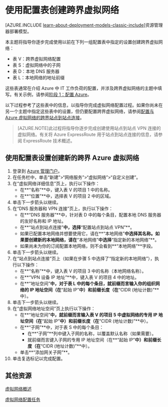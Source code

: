 <properties
	pageTitle="使用配置表的虚拟网络 | Windows Azure"
	description="了解如何使用预先确定的设置通过配置表中的设置配置跨界 Azure 虚拟网络。"
	documentationCenter=""
	services="virtual-machines"
	authors="JoeDavies-MSFT"
	manager="timlt"
	editor=""
	tags="azure-service-management"/>

<tags
	ms.service="virtual-machines"
	ms.date="10/20/2015"
	wacn.date="12/31/2015"/>

# 使用配置表创建跨界虚拟网络

[AZURE.INCLUDE [learn-about-deployment-models-classic-include](../includes/learn-about-deployment-models-classic-include.md)]资源管理器部署模型。

本主题将指导你逐步完成使用以前在下列一组配置表中指定的设置创建跨界虚拟网络：

- 表 V：跨界虚拟网络配置
- 表 S：虚拟网络中的子网
- 表 D：本地 DNS 服务器
- 表 L：本地网络的地址前缀

这些表通常在介绍 Azure 中 IT 工作负荷的配置，并涉及跨界虚拟网络的主题中填写。有关示例，请参阅[阶段 1：配置 Azure](/documentation/articles/virtual-machines-workload-intranet-sharepoint-phase1)。

以下过程参考了这些表中的信息，以指导你完成虚拟网络配置过程。如果你尚未在另一个主题中指定这些表中的设置，但仍要配置跨界虚拟网络，请参阅[配置与 Azure 虚拟网络的跨界站点到站点连接](https://msdn.microsoft.com/zh-CN/library/dn133795.aspx)。

> [AZURE.NOTE]此过程将指导你逐步完成创建使用站点到站点 VPN 连接的虚拟网络。有关将 Azure ExpressRoute 用于站点到站点连接的信息，请参阅 <!--[-->ExpressRoute 技术概述<!--](/documentation/articles/expressroute-introduction)-->。

## 使用配置表设置创建新的跨界 Azure 虚拟网络

1. 登录到 [Azure 管理门户](https://manage.windowsazure.cn/)。
2. 在任务栏中，单击“新建”>“网络服务”>“虚拟网络”>“自定义创建”。
3. 在“虚拟网络详细信息”页上，执行以下操作：
	- 在**“名称”**中，键入表 V 的项目 1 中的名称。
	- 在**“位置”**中，选择表 V 的项目 2 中的区域。
4. 单击下一步箭头以继续。
5. 在“DNS 服务器和 VPN 连接”页上，执行以下操作：
	- 在**“DNS 服务器”**中，针对表 D 中的每个条目，配置本地 DNS 服务器的友好名称和 IP 地址。
	- 在**“站点到站点连接”**中，选择**“配置站点到站点 VPN”**。
	- 如果已配置本地网络并想要使用它，请在**“本地网络”**中选择其名称。如果要创建新的本地网络，请在**“本地网络”**中选择**“指定新的本地网络”**。
	- 如果尚未为你的订阅配置本地网络，则不会看到**“本地网络”**字段。
6. 单击下一步箭头以继续。
7. 在“站点到站点连接”页上（如果在步骤 5 中选择了“指定新的本地网络”），执行以下操作：
	- 在**“名称”**中，键入表 V 的项目 3 中的名称（本地网络名称）。
	- 在**“VPN 设备 IP 地址”**中，键入表 V 的项目 4 中的地址。
	- 在**“地址空间”**中，对于表 L 中的每个条目，就前缀而言输入你的组织网络的 IP 地址空间（在**“起始 IP”**中）和前缀长度（在**“CIDR (地址计数)”**中）。
8. 单击下一步箭头以继续。
9. 在“虚拟网络地址空间”页上执行以下操作：
	- 在**“地址空间”**中，就前缀而言输入表 V 的项目 5 中虚拟网络的专用 IP 地址空间（在**“起始 IP”**中）和前缀长度（在**“CIDR (地址计数)”**中）。
	- 在**“子网”**中，对于表 S 中的每个条目：
		- 在**“子网”**列中键入子网的名称，以覆盖默认名称（如果需要）。
		- 就前缀而言键入子网的专用 IP 地址空间（在**“起始 IP”**中）和前缀长度（在**“CIDR (地址计数)”**中）。
	- 单击**“添加网关子网”**。
10. 单击复选标记以完成配置。

## 其他资源

[虚拟网络概述](https://msdn.microsoft.com/zh-CN/library/jj156007.aspx)

[虚拟网络配置任务](https://msdn.microsoft.com/zh-CN/library/jj156206.aspx)

<!---HONumber=Mooncake_1221_2015-->